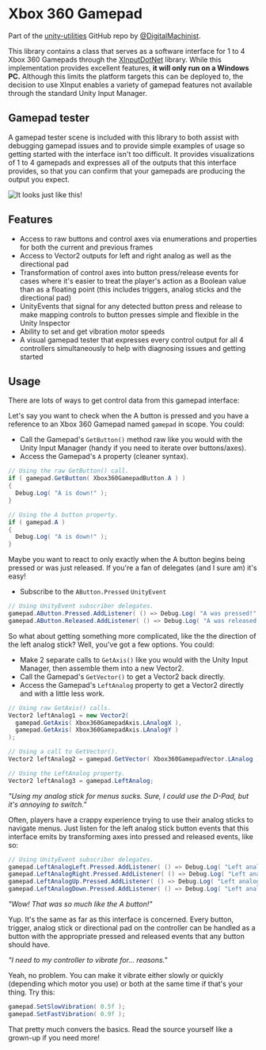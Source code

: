 Xbox 360 Gamepad
================

Part of the [unity-utilities](https://github.com/DigitalMachinist/unity-utilities) GitHub repo by [@DigitalMachinist](https://github.com/DigitalMachinist).

This library contains a class that serves as a software interface for 1 to 4 Xbox 360 Gamepads through the [XInputDotNet](https://github.com/speps/XInputDotNet) library. While this implementation provides excellent features, **it will only run on a Windows PC.** Although this limits the platform targets this can be deployed to, the decision to use XInput enables a variety of gamepad features not available through the standard Unity Input Manager.

## Gamepad tester

A gamepad tester scene is included with this library to both assist with debugging gamepad issues and to provide simple examples of usage so getting started with the interface isn't too difficult. It provides visualizations of 1 to 4 gamepads and expresses all of the outputs that this interface provides, so that you can confirm that your gamepads are producing the output you expect.

![It looks just like this!](https://raw.githubusercontent.com/DigitalMachinist/unity-utilities/master/Assets/Utilities/Xbox%20360%20Gamepad/Xbox360Gamepad.png)

## Features

 - Access to raw buttons and control axes via enumerations and properties for both the current and previous frames
 - Access to Vector2 outputs for left and right analog as well as the directional pad
 - Transformation of control axes into button press/release events for cases where it's easier to treat the player's action as a Boolean value than as a floating point (this includes triggers, analog sticks and the directional pad)
 - UnityEvents that signal for any detected button press and release to make mapping controls to button presses simple and flexible in the Unity Inspector
 - Ability to set and get vibration motor speeds
 - A visual gamepad tester that expresses every control output for all 4 controllers simultaneously to help with diagnosing issues and getting started

## Usage

There are lots of ways to get control data from this gamepad interface:

Let's say you want to check when the A button is pressed and you have a reference to an Xbox 360 Gamepad named ```gamepad``` in scope. You could:
 - Call the Gamepad's ```GetButton()``` method raw like you would with the Unity Input Manager (handy if you need to iterate over buttons/axes).
 - Access the Gamepad's ```A``` property (cleaner syntax).

```csharp
// Using the raw GetButton() call.
if ( gamepad.GetButton( Xbox360GamepadButton.A ) )
{
  Debug.Log( "A is down!" );
}

// Using the A button property.
if ( gamepad.A )
{
  Debug.Log( "A is down!" );
}
```

Maybe you want to react to only exactly when the A button begins being pressed or was just released. If you're a fan of delegates (and I sure am) it's easy!

 - Subscribe to the ```AButton.Pressed``` ```UnityEvent```

```csharp
// Using UnityEvent subscriber delegates.
gamepad.AButton.Pressed.AddListener( () => Debug.Log( "A was pressed!" ) );
gamepad.AButton.Released.AddListener( () => Debug.Log( "A was released!" ) );
```

So what about getting something more complicated, like the the direction of the left analog stick? Well, you've got a few options. You could:
- Make 2 separate calls to ```GetAxis()``` like you would with the Unity Input Manager, then assemble them into a new Vector2.
- Call the Gamepad's ```GetVector()``` to get a Vector2 back directly.
- Access the Gamepad's ```LeftAnalog``` property to get a Vector2 directly and with a little less work.

```csharp
// Using raw GetAxis() calls.
Vector2 leftAnalog1 = new Vector2(
  gamepad.GetAxis( Xbox360GamepadAxis.LAnalogX ),
  gamepad.GetAxis( Xbox360GamepadAxis.LAnalogY )
);

// Using a call to GetVector().
Vector2 leftAnalog2 = gamepad.GetVector( Xbox360GamepadVector.LAnalog );

// Using the LeftAnalog property.
Vector2 leftAnalog3 = gamepad.LeftAnalog;
```

*"Using my analog stick for menus sucks. Sure, I could use the D-Pad, but it's annoying to switch."*

Often, players have a crappy experience trying to use their analog sticks to navigate menus. Just listen for the left analog stick button events that this interface emits by transforming axes into pressed and released events, like so:

```csharp
// Using UnityEvent subscriber delegates.
gamepad.LeftAnalogLeft.Pressed.AddListener( () => Debug.Log( "Left analog pressed left!" ) );
gamepad.LeftAnalogRight.Pressed.AddListener( () => Debug.Log( "Left analog pressed right!" ) );
gamepad.LeftAnalogUp.Pressed.AddListener( () => Debug.Log( "Left analog pressed up!" ) );
gamepad.LeftAnalogDown.Pressed.AddListener( () => Debug.Log( "Left analog pressed down!" ) );
```

*"Wow! That was so much like the A button!"*

Yup. It's the same as far as this interface is concerned. Every button, trigger, analog stick or directional pad on the controller can be handled as a button with the appropriate pressed and released events that any button should have.

*"I need to my controller to vibrate for... reasons."*

Yeah, no problem. You can make it vibrate either slowly or quickly (depending which motor you use) or both at the same time if that's your thing. Try this:

```csharp
gamepad.SetSlowVibration( 0.5f );
gamepad.SetFastVibration( 0.9f );
```

That pretty much convers the basics. Read the source yourself like a grown-up if you need more!
